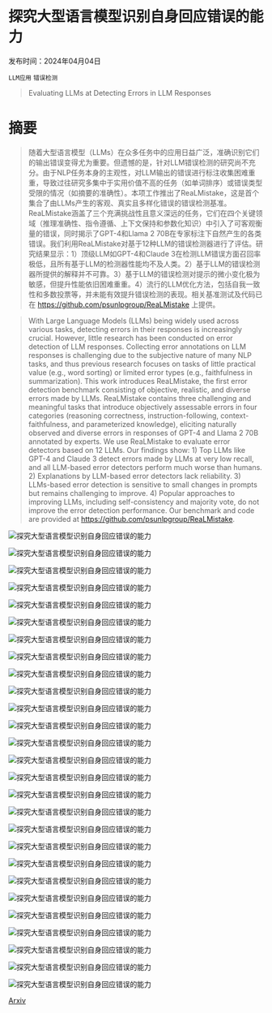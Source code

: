 # 探究大型语言模型识别自身回应错误的能力

发布时间：2024年04月04日

`LLM应用` `错误检测`

> Evaluating LLMs at Detecting Errors in LLM Responses

# 摘要

> 随着大型语言模型（LLMs）在众多任务中的应用日益广泛，准确识别它们的输出错误变得尤为重要。但遗憾的是，针对LLM错误检测的研究尚不充分。由于NLP任务本身的主观性，对LLM输出的错误进行标注收集困难重重，导致过往研究多集中于实用价值不高的任务（如单词排序）或错误类型受限的情况（如摘要的准确性）。本项工作推出了ReaLMistake，这是首个集合了由LLMs产生的客观、真实且多样化错误的错误检测基准。ReaLMistake涵盖了三个充满挑战性且意义深远的任务，它们在四个关键领域（推理准确性、指令遵循、上下文保持和参数化知识）中引入了可客观衡量的错误，同时揭示了GPT-4和Llama 2 70B在专家标注下自然产生的各类错误。我们利用ReaLMistake对基于12种LLM的错误检测器进行了评估。研究结果显示：1）顶级LLM如GPT-4和Claude 3在检测LLM错误方面召回率极低，且所有基于LLM的检测器性能均不及人类。2）基于LLM的错误检测器所提供的解释并不可靠。3）基于LLM的错误检测对提示的微小变化极为敏感，但提升性能依旧困难重重。4）流行的LLM优化方法，包括自我一致性和多数投票等，并未能有效提升错误检测的表现。相关基准测试及代码已在 https://github.com/psunlpgroup/ReaLMistake 上提供。

> With Large Language Models (LLMs) being widely used across various tasks, detecting errors in their responses is increasingly crucial. However, little research has been conducted on error detection of LLM responses. Collecting error annotations on LLM responses is challenging due to the subjective nature of many NLP tasks, and thus previous research focuses on tasks of little practical value (e.g., word sorting) or limited error types (e.g., faithfulness in summarization). This work introduces ReaLMistake, the first error detection benchmark consisting of objective, realistic, and diverse errors made by LLMs. ReaLMistake contains three challenging and meaningful tasks that introduce objectively assessable errors in four categories (reasoning correctness, instruction-following, context-faithfulness, and parameterized knowledge), eliciting naturally observed and diverse errors in responses of GPT-4 and Llama 2 70B annotated by experts. We use ReaLMistake to evaluate error detectors based on 12 LLMs. Our findings show: 1) Top LLMs like GPT-4 and Claude 3 detect errors made by LLMs at very low recall, and all LLM-based error detectors perform much worse than humans. 2) Explanations by LLM-based error detectors lack reliability. 3) LLMs-based error detection is sensitive to small changes in prompts but remains challenging to improve. 4) Popular approaches to improving LLMs, including self-consistency and majority vote, do not improve the error detection performance. Our benchmark and code are provided at https://github.com/psunlpgroup/ReaLMistake.

![探究大型语言模型识别自身回应错误的能力](../../../paper_images/2404.03602/x1.png)

![探究大型语言模型识别自身回应错误的能力](../../../paper_images/2404.03602/x2.png)

![探究大型语言模型识别自身回应错误的能力](../../../paper_images/2404.03602/x3.png)

![探究大型语言模型识别自身回应错误的能力](../../../paper_images/2404.03602/x4.png)

![探究大型语言模型识别自身回应错误的能力](../../../paper_images/2404.03602/x5.png)

![探究大型语言模型识别自身回应错误的能力](../../../paper_images/2404.03602/x6.png)

![探究大型语言模型识别自身回应错误的能力](../../../paper_images/2404.03602/x7.png)

![探究大型语言模型识别自身回应错误的能力](../../../paper_images/2404.03602/x8.png)

![探究大型语言模型识别自身回应错误的能力](../../../paper_images/2404.03602/x9.png)

![探究大型语言模型识别自身回应错误的能力](../../../paper_images/2404.03602/x10.png)

![探究大型语言模型识别自身回应错误的能力](../../../paper_images/2404.03602/x11.png)

![探究大型语言模型识别自身回应错误的能力](../../../paper_images/2404.03602/x12.png)

![探究大型语言模型识别自身回应错误的能力](../../../paper_images/2404.03602/x13.png)

![探究大型语言模型识别自身回应错误的能力](../../../paper_images/2404.03602/x14.png)

![探究大型语言模型识别自身回应错误的能力](../../../paper_images/2404.03602/x15.png)

![探究大型语言模型识别自身回应错误的能力](../../../paper_images/2404.03602/x16.png)

![探究大型语言模型识别自身回应错误的能力](../../../paper_images/2404.03602/x17.png)

![探究大型语言模型识别自身回应错误的能力](../../../paper_images/2404.03602/x18.png)

![探究大型语言模型识别自身回应错误的能力](../../../paper_images/2404.03602/x19.png)

![探究大型语言模型识别自身回应错误的能力](../../../paper_images/2404.03602/x20.png)

![探究大型语言模型识别自身回应错误的能力](../../../paper_images/2404.03602/x21.png)

![探究大型语言模型识别自身回应错误的能力](../../../paper_images/2404.03602/x22.png)

![探究大型语言模型识别自身回应错误的能力](../../../paper_images/2404.03602/x23.png)

![探究大型语言模型识别自身回应错误的能力](../../../paper_images/2404.03602/x24.png)

![探究大型语言模型识别自身回应错误的能力](../../../paper_images/2404.03602/wording_bias_precision.png)

![探究大型语言模型识别自身回应错误的能力](../../../paper_images/2404.03602/order_bias_1_precision.png)

![探究大型语言模型识别自身回应错误的能力](../../../paper_images/2404.03602/order_bias_2_precision.png)

[Arxiv](https://arxiv.org/abs/2404.03602)